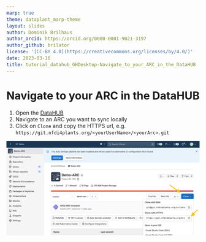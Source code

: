```yaml
---
marp: true
theme: dataplant_marp-theme
layout: slides
author: Dominik Brilhaus
author_orcid: https://orcid.org/0000-0001-9021-3197
author_github: brilator
license: '[CC-BY 4.0](https://creativecommons.org/licenses/by/4.0/)'
date: 2023-03-16
title: tutorial_datahub_GHDesktop-Navigate_to_your_ARC_in_the_DataHUB
---
```


# Navigate to your ARC in the DataHUB

1. Open the [DataHUB](https://git.nfdi4plants.org/)
2. Navigate to an ARC you want to sync locally
3. Click on `Clone` and copy the HTTPS url, e.g. `https://git.nfdi4plants.org/<yourUserName>/<yourArc>.git`

![bg right w:600](../../img/datahub_clone.png)
